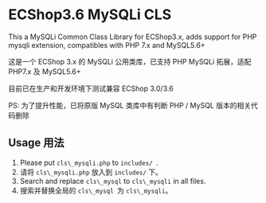 # ECShop3.6 MySQLi CLS
This a MySQLi Common Class Library for ECShop3.x, adds support for PHP mysqli extension, compatibles with PHP 7.x and MySQL5.6+

这是一个 ECShop 3.x 的 MySQLi 公用类库，已支持 PHP MySQLi 拓展，适配 PHP7.x 及 MySQL5.6+

目前已在生产和开发环境下测试兼容 ECShop 3.0/3.6

PS: 为了提升性能，已将原版 MySQL 类库中有判断 PHP / MySQL 版本的相关代码删除

## Usage 用法
1. Please put `cls\_mysqli.php` to `includes/ `.
1. 请将 `cls\_mysqli.php` 放入到 `includes/` 下。
2. Search and replace `cls\_mysql` to `cls\_mysqli` in all files.
2. 搜索并替换全局的 `cls\_mysql `为 `cls\_mysqli`。